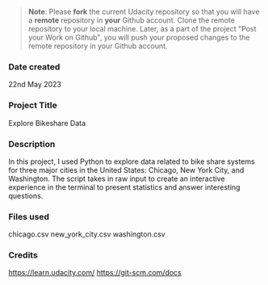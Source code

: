 >**Note**: Please **fork** the current Udacity repository so that you will have a **remote** repository in **your** Github account. Clone the remote repository to your local machine. Later, as a part of the project "Post your Work on Github", you will push your proposed changes to the remote repository in your Github account.

### Date created
22nd May 2023

### Project Title
Explore Bikeshare Data

### Description
In this project, I used Python to explore data related to bike share systems for three major cities in the United States: Chicago, New York City, and Washington. The script takes in raw input to create an interactive experience in the terminal to present statistics and answer interesting questions.

### Files used
chicago.csv
new_york_city.csv
washington.csv

### Credits
https://learn.udacity.com/
https://git-scm.com/docs

